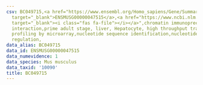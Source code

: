 ```yaml
---
csv: BC049715,<a href="https://www.ensembl.org/Homo_sapiens/Gene/Summary?db=core;g=ENSMUSG00000047515"
  target="_blank">ENSMUSG00000047515</a>,<a href="https://www.ncbi.nlm.nih.gov/pubmed/23834426"
  target="_blank"><i class="fas fa-file"></i></a>",chromatin immunoprecipitation assay,direct
  interaction,prime adult stage, liver, Hepatocyte, high throughput transcription
  profiling by microarray,nucleotide sequence identification,nucleotide sequence identification,transcriptional
  regulation,
data_alias: BC049715
data_id: ENSMUSG00000047515
data_numevidence: 1
data_species: Mus musculus
data_taxid: '10090'
title: BC049715
---
```

